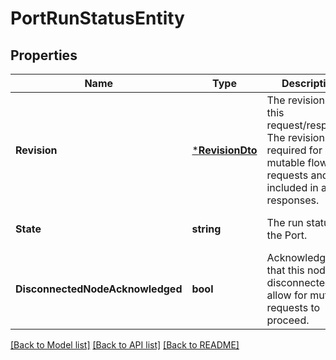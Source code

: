 # PortRunStatusEntity

## Properties
Name | Type | Description | Notes
------------ | ------------- | ------------- | -------------
**Revision** | [***RevisionDto**](RevisionDTO.md) | The revision for this request/response. The revision is required for any mutable flow requests and is included in all responses. | [optional] [default to null]
**State** | **string** | The run status of the Port. | [optional] [default to null]
**DisconnectedNodeAcknowledged** | **bool** | Acknowledges that this node is disconnected to allow for mutable requests to proceed. | [optional] [default to null]

[[Back to Model list]](../pkg/nifi/README.md#documentation-for-models) [[Back to API list]](../pkg/nifi/README.md#documentation-for-api-endpoints) [[Back to README]](../pkg/nifi/README.md)


